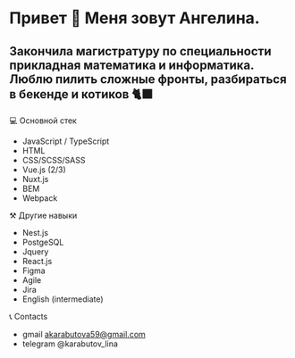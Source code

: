 
# Привет 👋 Меня зовут Ангелина. 
## Закончила магистратуру по специальности прикладная математика и информатика. Люблю пилить сложные фронты, разбираться в бекенде и котиков 🐈‍⬛


💻 Основной стек 

- JavaScript / TypeScript
- HTML
- CSS/SCSS/SASS
- Vue.js (2/3)
- Nuxt.js
- BEM
- Webpack

⚒️ Другие навыки

- Nest.js
- PostgeSQL
- Jquery
- React.js
- Figma
- Agile
- Jira
- English (intermediate)

📞 Contacts

- gmail akarabutova59@gmail.com
- telegram @karabutov_lina
